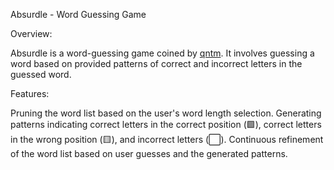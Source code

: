 Absurdle - Word Guessing Game

Overview:

Absurdle is a word-guessing game coined by [qntm](https://qntm.org/absurdle). It involves guessing a word based on provided patterns of correct and incorrect letters in the guessed word.


Features:

Pruning the word list based on the user's word length selection.
Generating patterns indicating correct letters in the correct position (🟩), correct letters in the wrong position (🟨), and incorrect letters (⬜).
Continuous refinement of the word list based on user guesses and the generated patterns.

